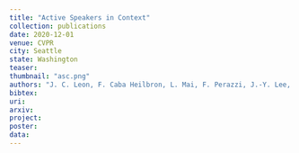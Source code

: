 ```yaml
---
title: "Active Speakers in Context"
collection: publications
date: 2020-12-01
venue: CVPR
city: Seattle
state: Washington
teaser:
thumbnail: "asc.png"
authors: "J. C. Leon, F. Caba Heilbron, L. Mai, F. Perazzi, J.-Y. Lee, P. Arbelaez, B. Ghanem"
bibtex:
uri:
arxiv:
project:
poster:
data:
---
```

